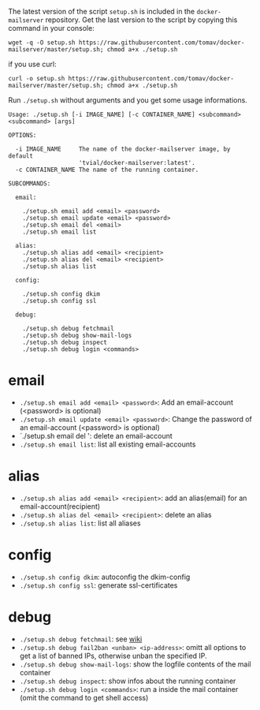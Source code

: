 The latest version of the script `setup.sh` is included in the `docker-mailserver` repository. Get the last version to the script by copying this command in your console:

```
wget -q -O setup.sh https://raw.githubusercontent.com/tomav/docker-mailserver/master/setup.sh; chmod a+x ./setup.sh
```
if you use curl:
```
curl -o setup.sh https://raw.githubusercontent.com/tomav/docker-mailserver/master/setup.sh; chmod a+x ./setup.sh
```

Run `./setup.sh` without arguments and you get some usage informations.

```
Usage: ./setup.sh [-i IMAGE_NAME] [-c CONTAINER_NAME] <subcommand> <subcommand> [args]

OPTIONS:

  -i IMAGE_NAME     The name of the docker-mailserver image, by default
                    'tvial/docker-mailserver:latest'.
  -c CONTAINER_NAME The name of the running container.

SUBCOMMANDS:

  email:

    ./setup.sh email add <email> <password>
    ./setup.sh email update <email> <password>
    ./setup.sh email del <email>
    ./setup.sh email list

  alias:
    ./setup.sh alias add <email> <recipient>
    ./setup.sh alias del <email> <recipient>
    ./setup.sh alias list

  config:

    ./setup.sh config dkim
    ./setup.sh config ssl

  debug:

    ./setup.sh debug fetchmail
    ./setup.sh debug show-mail-logs
    ./setup.sh debug inspect
    ./setup.sh debug login <commands>
```
# email 
* `./setup.sh email add <email> <password>`: Add an email-account (\<password\> is optional)
* `./setup.sh email update <email> <password>`: Change the password of an email-account (\<password\> is optional)
* `./setup.sh email del <email>': delete an email-account
* `./setup.sh email list`: list all existing email-accounts
# alias
* `./setup.sh alias add <email> <recipient>`: add an alias(email) for an email-account(recipient)
* `./setup.sh alias del <email> <recipient>`: delete an alias
* `./setup.sh alias list`: list all aliases
# config 
* `./setup.sh config dkim`: autoconfig the dkim-config
* `./setup.sh config ssl`: generate ssl-certificates
# debug 
* `./setup.sh debug fetchmail`: see [wiki](https://github.com/tomav/docker-mailserver/wiki/Retrieve-emails-from-a-remote-mail-server-%28using-builtin-fetchmail%29#debugging)
* `./setup.sh debug fail2ban <unban> <ip-address>`: omitt all options to get a list of banned IPs, otherwise unban the specified IP.
* `./setup.sh debug show-mail-logs`: show the logfile contents of the mail container
* `./setup.sh debug inspect`: show infos about the running container
* `./setup.sh debug login <commands>`: run a <command> inside the mail container (omit the command to get shell access)


